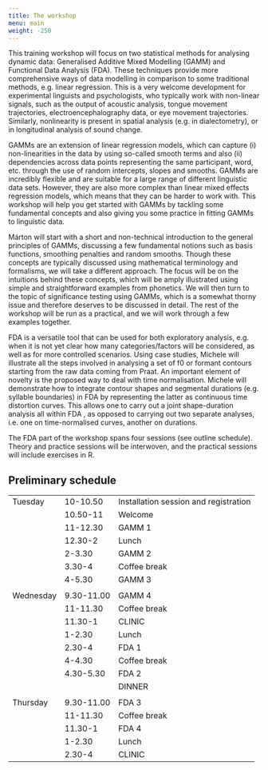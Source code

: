 ```yaml
---
title: The workshop
menu: main
weight: -250
---
```


This training workshop will focus on two statistical methods for analysing dynamic data: Generalised Additive Mixed Modelling (GAMM) and Functional Data Analysis (FDA). These techniques provide more comprehensive ways of data modelling in comparison to some traditional methods, e.g. linear regression. This is a very welcome development for experimental linguists and psychologists, who typically work with non-linear signals, such as the output of acoustic analysis, tongue movement trajectories, electroencephalography data, or eye movement trajectories. Similarly, nonlinearity is present in spatial analysis (e.g. in dialectometry), or in longitudinal analysis of sound change.

GAMMs are an extension of linear regression models, which can capture (i) non-linearities in the data by using so-called smooth terms and also (ii) dependencies across data points representing the same participant, word, etc. through the use of random intercepts, slopes and smooths. GAMMs are incredibly flexible and are suitable for a large range of different linguistic data sets. However, they are also more complex than linear mixed effects regression models, which means that they can be harder to work with. This workshop will help you get started with GAMMs by tackling some fundamental concepts and also giving you some practice in fitting GAMMs to linguistic data.

Márton will start with a short and non-technical introduction to the general principles of GAMMs, discussing a few fundamental notions such as basis functions, smoothing penalties and random smooths. Though these concepts are typically discussed using mathematical terminology and formalisms, we will take a different approach. The focus will be on the intuitions behind these concepts, which will be amply illustrated using simple and straightforward examples from phonetics. We will then turn to the topic of significance testing using GAMMs, which is a somewhat thorny issue and therefore deserves to be discussed in detail. The rest of the workshop will be run as a practical, and we will work through a few examples together.

FDA is a versatile tool that can be used for both exploratory analysis, e.g. when it is not yet clear how many categories/factors will be considered, as well as for more controlled scenarios. Using case studies, Michele will illustrate all the steps involved in analysing a set of f0 or formant contours starting from the raw data coming from Praat. An important element of novelty is the proposed way to deal with time normalisation. Michele will demonstrate how to integrate contour shapes and segmental durations (e.g. syllable boundaries) in FDA by representing the latter as continuous time distortion curves. This allows one to carry out a joint shape-duration analysis all within FDA , as opposed to carrying out two separate analyses, i.e. one on time-normalised curves, another on durations. 

The FDA part of the workshop spans four sessions (see outline schedule). Theory and practice sessions will be interwoven, and the practical sessions will include exercises in R.

## Preliminary schedule

<table>
  <tr>
    <td>Tuesday</td>
    <td>10-10.50</td>
    <td>Installation session and registration</td>
  </tr>
  <tr>
    <td></td>
    <td>10.50-11</td>
    <td>Welcome</td>
  </tr>
  <tr>
    <td></td>
    <td>11-12.30</td>
    <td>GAMM 1</td>
  </tr>
  <tr>
    <td></td>
    <td>12.30-2</td>
    <td>Lunch</td>
  </tr>
  <tr>
    <td></td>
    <td>2-3.30</td>
    <td>GAMM 2</td>
  </tr>
  <tr>
    <td></td>
    <td>3.30-4</td>
    <td>Coffee break</td>
  </tr>
  <tr>
    <td></td>
    <td>4-5.30</td>
    <td>GAMM 3</td>
  </tr>
  <tr>
    <td></td>
    <td></td>
    <td></td>
  </tr>
  <tr>
    <td>Wednesday</td>
    <td>9.30-11.00</td>
    <td>GAMM 4</td>
  </tr>
  <tr>
    <td></td>
    <td>11-11.30</td>
    <td>Coffee break</td>
  </tr>
  <tr>
    <td></td>
    <td>11.30-1</td>
    <td>CLINIC</td>
  </tr>
  <tr>
    <td></td>
    <td>1-2.30</td>
    <td>Lunch</td>
  </tr>
  <tr>
    <td></td>
    <td>2.30-4</td>
    <td>FDA 1</td>
  </tr>
  <tr>
    <td></td>
    <td>4-4.30</td>
    <td>Coffee break</td>
  </tr>
  <tr>
    <td></td>
    <td>4.30-5.30</td>
    <td>FDA 2</td>
  </tr>
  <tr>
    <td></td>
    <td></td>
    <td>DINNER</td>
  </tr>
  <tr>
    <td></td>
    <td></td>
    <td></td>
  </tr>
  <tr>
    <td>Thursday</td>
    <td>9.30-11.00</td>
    <td>FDA 3</td>
  </tr>
  <tr>
    <td></td>
    <td>11-11.30</td>
    <td>Coffee break</td>
  </tr>
  <tr>
    <td></td>
    <td>11.30-1</td>
    <td>FDA 4</td>
  </tr>
  <tr>
    <td></td>
    <td>1-2.30</td>
    <td>Lunch</td>
  </tr>
  <tr>
    <td></td>
    <td>2.30-4</td>
    <td>CLINIC</td>
  </tr>
</table>
